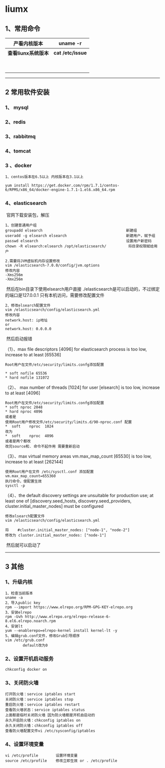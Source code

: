 # liumx

## 1、常用命令

 

| 产看内核版本          | uname -r           |
| --------------------- | ------------------ |
| **查看liunx系统版本** | **cat /etc/issue** |
|                       |                    |
|                       |                    |
|                       |                    |
|                       |                    |
|                       |                    |
|                       |                    |
|                       |                    |
|                       |                    |

------



## 2 常用软件安装

 ### 1、 mysql

### 2、redis

### 3、rabbitmq

### 4、tomcat

### 3 、docker

```
1、centos版本在6.5以上 内核版本在3.1以上

yum install https://get.docker.com/rpm/1.7.1/centos-6/RPMS/x86_64/docker-engine-1.7.1-1.el6.x86_64.rpm

```

### 4、elasticsearch

​	官网下载安装包，解压

```shell
1、创建普通用户组
groupadd elsearch                                      新建组
useradd -g elsearch elsearch                           新建用户，赋予组
passwd elsearch                                        设置用户新密码
chown -R elsearch:elsearch /opt/elasticsearch/          将目录权限赋给用户
```

```shell
2.需要将JVM虚拟机内存设置修改	
vim /elasticsearch-7.0.0/config/jvm.options
修改内容
-Xms256m
-Xmx256m
```

​	然后在bin目录下使用elsearch用户直接 ./elasticsearch是可以启动的，不过绑定的端口是127.0.0.1 只有本机访问，需要修改配置文件

```shell
2、修改elsearch配置文件
vim /elasticsearch/config/elasticsearch.yml 
修改内容
network.host: ip地址 
or
network.host: 0.0.0.0
```

​	然后启动报错

（1）、max file descriptors [4096] for elasticsearch process is too low, increase to at least [65536]

```shell
Root用户在文件/etc/security/limits.confg添加配置

* soft nofile 65536
* hard nofile 131072
```

（2）、 max number of threads [1024] for user [elsearch] is too low, increase to at least [4096]   

```
Root用户在文件/etc/security/limits.confg添加配置
* soft nproc 2048
* hard nproc 4096
或者是
使用Root用户修改文件/etc/security/limits.d/90-nproc.conf 配置
*  soft    nproc  1024 
改为  
*  soft    nproc  4096 
或者是两个都改
改完source和. 命令不起作用 需要重新启动
```

（3）、max virtual memory areas vm.max_map_count [65530] is too low, increase to at least [262144]

```
使用Root用户在文件 /etc/sysctl.conf 添加配置
vm.max_map_count=655360
执行命令，使配置生效
sysctl -p
```

（4）、the default discovery settings are unsuitable for production use; at least one of [discovery.seed_hosts, discovery.seed_providers, cluster.initial_master_nodes] must be configured

```
修改elsearch配置文件
vim /elasticsearch/config/elasticsearch.yml 

将    #cluster.initial_master_nodes: ["node-1", "node-2"] 
修改为 cluster.initial_master_nodes: ["node-1"]
```

​	然后就可以启动了



------



## 3 其他

### 1、升级内核  

```shell
1、检查当前版本
uname -a      
2、导入public key
rpm --import https://www.elrepo.org/RPM-GPG-KEY-elrepo.org            
3、安装elrepo
rpm -Uvh http://www.elrepo.org/elrepo-release-6-8.el6.elrepo.noarch.rpm    
4、安装lt
yum --enablerepo=elrepo-kernel install kernel-lt -y  
5、编辑grub.conf文件，修改Grub引导顺序
vim /etc/grub.conf         
        default改为0

```

### 2、设置开机启动服务

```shell
chkconfig docker on 
```

### 3、关闭防火墙

```shell
打开防火墙：service iptables start
关闭防火墙：service iptables stop
重启防火墙：service iptables restart
查看防火墙状态：service iptables status
上面都是临时关闭防火墙 因为防火墙都是开机自启动的 
永久开启防火墙：chkconfig iptables on
永久关闭防火墙：chkconfig iptables off
查看防火墙配置文件vi /etc/sysconfig/iptables

```

### 4、设置环境变量

```shell
vi /etc/profile        设置环境变量
source /etc/profile    修改立即生效 or . /etc/profile
```



